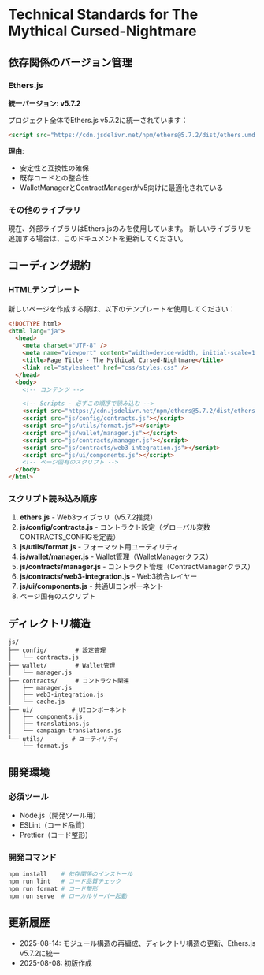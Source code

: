 # Technical Standards for The Mythical Cursed-Nightmare

## 依存関係のバージョン管理

### Ethers.js

**統一バージョン: v5.7.2**

プロジェクト全体でEthers.js v5.7.2に統一されています：

```html
<script src="https://cdn.jsdelivr.net/npm/ethers@5.7.2/dist/ethers.umd.min.js"></script>
```

**理由**:
- 安定性と互換性の確保
- 既存コードとの整合性
- WalletManagerとContractManagerがv5向けに最適化されている

### その他のライブラリ

現在、外部ライブラリはEthers.jsのみを使用しています。
新しいライブラリを追加する場合は、このドキュメントを更新してください。

## コーディング規約

### HTMLテンプレート

新しいページを作成する際は、以下のテンプレートを使用してください：

```html
<!DOCTYPE html>
<html lang="ja">
  <head>
    <meta charset="UTF-8" />
    <meta name="viewport" content="width=device-width, initial-scale=1.0" />
    <title>Page Title - The Mythical Cursed-Nightmare</title>
    <link rel="stylesheet" href="css/styles.css" />
  </head>
  <body>
    <!-- コンテンツ -->

    <!-- Scripts - 必ずこの順序で読み込む -->
    <script src="https://cdn.jsdelivr.net/npm/ethers@5.7.2/dist/ethers.umd.min.js"></script>
    <script src="js/config/contracts.js"></script>
    <script src="js/utils/format.js"></script>
    <script src="js/wallet/manager.js"></script>
    <script src="js/contracts/manager.js"></script>
    <script src="js/contracts/web3-integration.js"></script>
    <script src="js/ui/components.js"></script>
    <!-- ページ固有のスクリプト -->
  </body>
</html>
```

### スクリプト読み込み順序

1. **ethers.js** - Web3ライブラリ（v5.7.2推奨）
2. **js/config/contracts.js** - コントラクト設定（グローバル変数CONTRACTS_CONFIGを定義）
3. **js/utils/format.js** - フォーマット用ユーティリティ
4. **js/wallet/manager.js** - Wallet管理（WalletManagerクラス）
5. **js/contracts/manager.js** - コントラクト管理（ContractManagerクラス）
6. **js/contracts/web3-integration.js** - Web3統合レイヤー
7. **js/ui/components.js** - 共通UIコンポーネント
8. ページ固有のスクリプト

## ディレクトリ構造

```
js/
├── config/        # 設定管理
│   └── contracts.js
├── wallet/        # Wallet管理
│   └── manager.js
├── contracts/     # コントラクト関連
│   ├── manager.js
│   ├── web3-integration.js
│   └── cache.js
├── ui/           # UIコンポーネント
│   ├── components.js
│   ├── translations.js
│   └── campaign-translations.js
└── utils/        # ユーティリティ
    └── format.js
```

## 開発環境

### 必須ツール
- Node.js（開発ツール用）
- ESLint（コード品質）
- Prettier（コード整形）

### 開発コマンド
```bash
npm install    # 依存関係のインストール
npm run lint   # コード品質チェック
npm run format # コード整形
npm run serve  # ローカルサーバー起動
```

## 更新履歴

- 2025-08-14: モジュール構造の再編成、ディレクトリ構造の更新、Ethers.js v5.7.2に統一
- 2025-08-08: 初版作成
